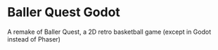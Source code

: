 # Baller Quest Godot

A remake of Baller Quest, a 2D retro basketball game (except in Godot instead of Phaser)
